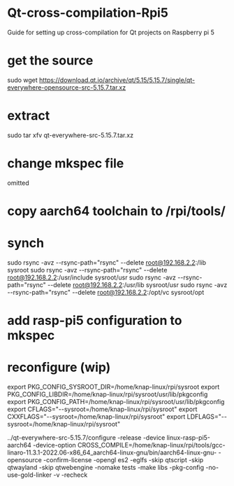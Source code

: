 # Qt-cross-compilation-Rpi5
Guide for setting up cross-compilation for Qt projects on Raspberry pi 5

# get the source
sudo wget https://download.qt.io/archive/qt/5.15/5.15.7/single/qt-everywhere-opensource-src-5.15.7.tar.xz

# extract
sudo tar xfv qt-everywhere-src-5.15.7.tar.xz 

# change mkspec file
omitted

# copy aarch64 toolchain to /rpi/tools/

# synch
sudo rsync -avz --rsync-path="rsync" --delete root@192.168.2.2:/lib sysroot
sudo rsync -avz --rsync-path="rsync" --delete root@192.168.2.2:/usr/include sysroot/usr
sudo rsync -avz --rsync-path="rsync" --delete root@192.168.2.2:/usr/lib sysroot/usr
sudo rsync -avz --rsync-path="rsync" --delete root@192.168.2.2:/opt/vc sysroot/opt

# add rasp-pi5 configuration to mkspec

# reconfigure (wip)
export PKG_CONFIG_SYSROOT_DIR=/home/knap-linux/rpi/sysroot
export PKG_CONFIG_LIBDIR=/home/knap-linux/rpi/sysroot/usr/lib/pkgconfig
export PKG_CONFIG_PATH=/home/knap-linux/rpi/sysroot/usr/lib/pkgconfig
export CFLAGS="--sysroot=/home/knap-linux/rpi/sysroot"
export CXXFLAGS="--sysroot=/home/knap-linux/rpi/sysroot"
export LDFLAGS="--sysroot=/home/knap-linux/rpi/sysroot"

../qt-everywhere-src-5.15.7/configure -release     -device linux-rasp-pi5-aarch64     -device-option CROSS_COMPILE=/home/knap-linux/rpi/tools/gcc-linaro-11.3.1-2022.06-x86_64_aarch64-linux-gnu/bin/aarch64-linux-gnu-     -opensource -confirm-license     -opengl es2     -eglfs -skip qtscript -skip qtwayland -skip qtwebengine -nomake tests -make libs -pkg-config -no-use-gold-linker -v -recheck





